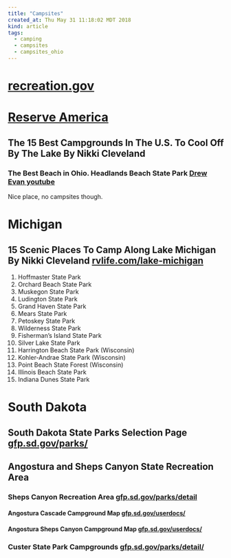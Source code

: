 ```yaml
---
title: "Campsites"
created_at: Thu May 31 11:18:02 MDT 2018
kind: article
tags:
  - camping
  - campsites
  - campsites_ohio
---
```


<h1>
  <a href="https://www.recreation.gov/memberSignInSignUp.do" target="_blank">recreation.gov</a>
</h1>

<h1>
  <a href="https://www.reserveamerica.com/unifSearch.do" target="_blank">Reserve America</a>
</h1>

<h2>
  The 15 Best Campgrounds In The U.S. To Cool Off By The Lake By Nikki Cleveland
  <a href="http://www.doityourselfrv.com/lakefront-campgrounds/" target="_blank"></a>
</h2>

<h3>
  The Best Beach in Ohio. Headlands Beach State Park
  <a href="" target="_blank">Drew Evan youtube</a>
</h3>

Nice place, no campsites though.

<h1>Michigan</h1>

<h2>
  15 Scenic Places To Camp Along Lake Michigan By Nikki Cleveland
  <a href="http://rvlife.com/lake-michigan-campgrounds/" target="_blank">rvlife.com/lake-michigan</a>
</h2>

<ol>
  <li>Hoffmaster State Park</li>
  <li>Orchard Beach State Park</li>
  <li>Muskegon State Park</li>
  <li>Ludington State Park</li>
  <li>Grand Haven State Park</li>
  <li>Mears State Park</li>
  <li>Petoskey State Park</li>
  <li>Wilderness State Park</li>
  <li>Fisherman’s Island State Park</li>
  <li>Silver Lake State Park</li>
  <li>Harrington Beach State Park (Wisconsin)</li>
  <li>Kohler-Andrae State Park (Wisconsin)</li>
  <li>Point Beach State Forest (Wisconsin)</li>
  <li>Illinois Beach State Park</li>
  <li>Indiana Dunes State Park</li>
</ol>

<h1>South Dakota</h1>

<h2>
  South Dakota State Parks Selection Page
  <a href="https://gfp.sd.gov/parks/detail/sheps-canyon-recreation-area/" target="_blank">gfp.sd.gov/parks/</a>
</h2>

<h2>Angostura and Sheps Canyon State Recreation Area</h2>

<h3>
  Sheps Canyon Recreation Area
  <a href="https://gfp.sd.gov/parks/detail/sheps-canyon-recreation-area/" target="_blank">gfp.sd.gov/parks/detail</a>
</h3>

<h4>
  Angostura Cascade Campground Map
  <a href="https://gfp.sd.gov/userdocs/Angostura_cascade.pdf" target="_blank">gfp.sd.gov/userdocs/</a>
</h4>

<h4>
  Angostura Sheps Canyon Campground Map
  <a href="https://gfp.sd.gov/userdocs/sheps-canyon-campground.pdf" target="_blank">gfp.sd.gov/userdocs/</a>
</h4>

<h3>
  Custer State Park Campgrounds
  <a href="https://gfp.sd.gov/parks/detail/custer-state-park/" target="_blank">gfp.sd.gov/parks/detail/</a>
</h3>

<!--
html boilerplate fragments
<a href="" target="_blank"></a>
<a name=""></a>
<img src="" width="400px">
<ul>
  <li></li>
  <li><a href="" target="_blank"></a></li>
</ul>
<pre>
</pre>
<p style="margin-bottom: 2em;"></p>
<hr style="border: 0; height: 3px; background: #333; background-image: linear-gradient(to right, #ccc, #333, #ccc);">
<pre><code>
</code></pre>
<math xmlns='http://www.w3.org/1998/Math/MathML' display='block'>
</math>
-->

